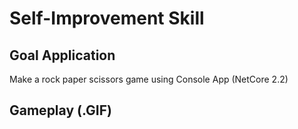 # Self-Improvement Skill

## Goal Application
Make a rock paper scissors game using Console App (NetCore 2.2)

## Gameplay (.GIF)

